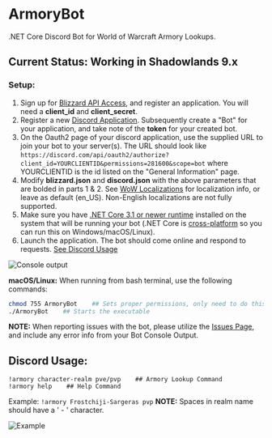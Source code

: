 # ArmoryBot
.NET Core Discord Bot for World of Warcraft Armory Lookups.

## Current Status: Working in Shadowlands 9.x

### Setup:
1. Sign up for [Blizzard API Access](https://develop.battle.net/), and register an application. You will need a **client_id** and **client_secret**.
2. Register a new [Discord Application](https://discord.com/developers/applications). Subsequently create a "Bot" for your application, and take note of the **token** for your created bot.
3. On the Oauth2 page of your discord application, use the supplied URL to join your bot to your server(s). The URL should look like `https://discord.com/api/oauth2/authorize?client_id=YOURCLIENTID&permissions=281600&scope=bot`   where YOURCLIENTID is the id listed on the "General Information" page.
4. Modify **blizzard.json** and **discord.json** with the above parameters that are bolded in parts 1 & 2. See [WoW Localizations](https://develop.battle.net/documentation/world-of-warcraft/guides/localization) for localization info, or leave as default (en_US). Non-English localizations are not fully supported.
5. Make sure you have [.NET Core 3.1 or newer runtime](https://dotnet.microsoft.com/download) installed on the system that will be running your bot (.NET Core is [cross-platform](https://docs.microsoft.com/en-us/dotnet/core/rid-catalog) so you can run this on Windows/macOS/Linux).
6. Launch the application. The bot should come online and respond to requests. [See Discord Usage](https://github.com/imerzan/ArmoryBot/tree/9.1-release#discord-usage)

![Console output](https://user-images.githubusercontent.com/42287509/113591776-f3866a80-95f9-11eb-891f-3fa6912d5f5a.jpg)

**macOS/Linux:** When running from bash terminal, use the following commands:
```bash
chmod 755 ArmoryBot    ## Sets proper permissions, only need to do this once
./ArmoryBot    ## Starts the executable
```
**NOTE:** When reporting issues with the bot, please utilize the [Issues Page](https://github.com/imerzan/ArmoryBot/issues), and include any error info from your Bot Console Output.

## Discord Usage:
```discord
!armory character-realm pve/pvp    ## Armory Lookup Command
!armory help    ## Help Command
```
Example: ```!armory Frostchiji-Sargeras pvp``` **NOTE:** Spaces in realm name should have a ' - ' character.

![Example](https://user-images.githubusercontent.com/42287509/113590095-d486d900-95f7-11eb-892e-6a5c3d717d1d.jpg)

